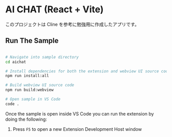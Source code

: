 # AI CHAT (React + Vite)

このプロジェクトは Cline を参考に勉強用に作成したアプリです。

## Run The Sample

```bash

# Navigate into sample directory
cd aichat

# Install dependencies for both the extension and webview UI source code
npm run install:all

# Build webview UI source code
npm run build:webview

# Open sample in VS Code
code .
```

Once the sample is open inside VS Code you can run the extension by doing the following:

1. Press `F5` to open a new Extension Development Host window
